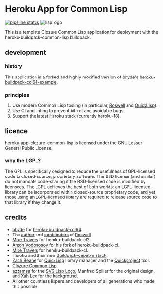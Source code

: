 # Heroku App for Common Lisp

<!-- TODO: duncan@bayne.id.au: Fix use of postimg once https://gitlab.com/gitlab-org/gitlab-ce/issues/17987 is resolved. -->
[![pipeline status](https://gitlab.com/duncan-bayne/heroku-app-clozure-common-lisp/badges/master/pipeline.svg)](https://gitlab.com/duncan-bayne/heroku-app-clozure-common-lisp/commits/master) ![lisp logo](https://s22.postimg.cc/rhfrsvgwh/lisp-lizard-with-text.png)

This is a template Clozure Common Lisp application for deployment with the [heroku-buildpack-common-lisp](https://gitlab.com/duncan-bayne/heroku-buildpack-common-lisp) buildpack.

## development

### history

This application is a forked and highly modified version of [bhyde](https://github.com/bhyde)'s [heroku-buildpack-ccl64-example](https://github.com/bhyde/heroku-buildpack-ccl64-example).

### principles

1. Use modern Common Lisp tooling (in particular, [Roswell](https://github.com/roswell/roswell) and [QuickLisp](http://www.quicklisp.org/)).
2. Use CI and linting to prevent bit-rot and avoidable bugs.
3. Support the latest Heroku stack (currently [heroku-18](https://devcenter.heroku.com/articles/heroku-18-stack)).

## licence
heroku-app-clozure-common-lisp is licensed under the GNU Lesser General Public License.

### why the LGPL?
The GPL is specifically designed to reduce the usefulness of GPL-licensed code to closed-source, proprietary software. The BSD license (and similar) do not mandate code-sharing if the BSD-licensed code is modified by licensees. The LGPL achieves the best of both worlds: an LGPL-licensed library can be incorporated within closed-source proprietary code, and yet those using an LGPL-licensed library are required to release source code to that library if they change it.

## credits
* [bhyde](https://github.com/bhyde) for [heroku-buildpack-ccl64](https://github.com/bhyde/heroku-buildpack-ccl64).
* The [author](https://github.com/roswell/roswell#author) and [contributors](https://github.com/roswell/roswell#contributors) of [Roswell](https://github.com/roswell/roswell).
* [Mike Travers](hyperphor.com) for heroku-buildpack-cl2.
* [Anton Vodonosov](https://github.com/avodonosov) for his fork of heroku-buildpack-cl.
* [Mike Travers](hyperphor.com) for heroku-buildpack-cl.
* Heroku and their new [Buildpack-capable stack](http://devcenter.heroku.com/articles/buildpacks).
* [Zach Beane](https://github.com/xach) for [QuickLisp](http://www.quicklisp.org/) library manager and the [Quickproject](https://www.xach.com/lisp/quickproject/) tool.
* [Clozure Common Lisp](http://ccl.clozure.com/).
* [azzamsa](https://github.com/azzamsa) for the [SVG Lisp Logo](https://github.com/azzamsa/lisp-logo), Manfred Spiller for the original design, and [Xah Lee](http://xahlee.info/) for the background.
* All other countless lispers and developers of all generations who made this possible.
